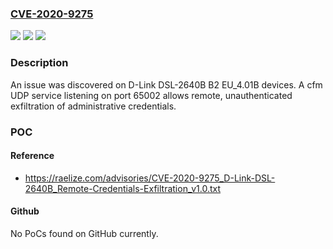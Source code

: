 ### [CVE-2020-9275](https://cve.mitre.org/cgi-bin/cvename.cgi?name=CVE-2020-9275)
![](https://img.shields.io/static/v1?label=Product&message=n%2Fa&color=blue)
![](https://img.shields.io/static/v1?label=Version&message=n%2Fa&color=blue)
![](https://img.shields.io/static/v1?label=Vulnerability&message=n%2Fa&color=brighgreen)

### Description

An issue was discovered on D-Link DSL-2640B B2 EU_4.01B devices. A cfm UDP service listening on port 65002 allows remote, unauthenticated exfiltration of administrative credentials.

### POC

#### Reference
- https://raelize.com/advisories/CVE-2020-9275_D-Link-DSL-2640B_Remote-Credentials-Exfiltration_v1.0.txt

#### Github
No PoCs found on GitHub currently.

